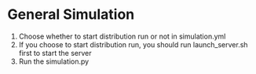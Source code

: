 # General Simulation
1. Choose whether to start distribution run or not in simulation.yml
2. If you choose to start distribution run, you should run launch_server.sh first to start the server
3. Run the simulation.py
